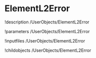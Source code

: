 <!-- MOOSE Documentation Stub: Remove this when content is added. -->

# ElementL2Error
!description /UserObjects/ElementL2Error

!parameters /UserObjects/ElementL2Error

!inputfiles /UserObjects/ElementL2Error

!childobjects /UserObjects/ElementL2Error
